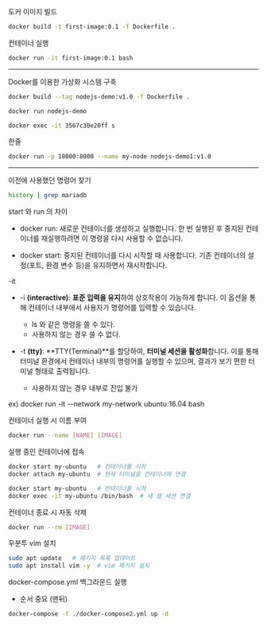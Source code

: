 도커 이미지 빌드

```sh
docker build -t first-image:0.1 -f Dockerfile .
```

컨테이너 실행

```sh
docker run -it first-image:0.1 bash
```

------

Docker를 이용한 가상화 시스템 구축

```sh
docker build --tag nodejs-demo:v1.0 -f Dockerfile .
```

 ```sh
docker run nodejs-demo 
 ```

```sh
docker exec -it 3567c30e20ff s
```

한줄

```sh
docker run -p 18000:8000 --name my-node nodejs-demo1:v1.0
```

------

이전에 사용했던 명령어 찾기

```sh
history | grep mariadb
```

start 와 run 의 차이	

* docker run: 새로운 컨테이너를 생성하고 실행합니다. 한 번 실행된 후 중지된 컨테이너를 재실행하려면 이 명령을 다시 사용할 수 없습니다.

* docker start: 중지된 컨테이너를 다시 시작할 때 사용합니다. 기존 컨테이너의 설정(포트, 환경 변수 등)을 유지하면서 재시작합니다.

-it

* -i **(interactive)**: **표준 입력을 유지**하여 상호작용이 가능하게 합니다. 이 옵션을 통해 컨테이너 내부에서 사용자가 명령어를 입력할 수 있습니다.
  * ls 와 같은 명령을 쓸 수 있다. 
  * 사용하지 않는 경우 쓸 수 없다.

* -t **(tty)**: **TTY(Terminal)**를 할당하여, **터미널 세션을 활성화**합니다. 이를 통해 터미널 환경에서 컨테이너 내부의 명령어를 실행할 수 있으며, 결과가 보기 편한 터미널 형태로 출력됩니다.
  * 사용하지 않는 경우 내부로 진입 불가 

ex) docker run -it --network my-network ubuntu:16.04 bash

컨테이너 실행 시 이름 부여

```sh
docker run --name [NAME] [IMAGE]
```

실행 중인 컨테이너에 접속

```sh
docker start my-ubuntu   # 컨테이너를 시작
docker attach my-ubuntu  # 현재 터미널을 컨테이너에 연결
```

```sh
docker start my-ubuntu   # 컨테이너를 시작
docker exec -it my-ubuntu /bin/bash  # 새 셸 세션 연결
```

컨테이너 종료 시 자동 삭제

```sh
docker run --rm [IMAGE]
```

우분투 vim 설치

```sh
sudo apt update   # 패키지 목록 업데이트
sudo apt install vim -y  # vim 패키지 설치
```

docker-compose.yml 백그라운드 실행

* 순서 중요 (맨뒤)

```sh
docker-compose -f ./docker-compose2.yml up -d
```

